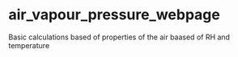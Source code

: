 # air_vapour_pressure_webpage

Basic calculations based of properties of the air baased of RH and temperature
